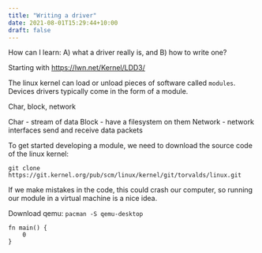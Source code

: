 ```yaml
---
title: "Writing a driver"
date: 2021-08-01T15:29:44+10:00
draft: false
---
```


How can I learn: A) what a driver really is, and B) how to write one?

Starting with https://lwn.net/Kernel/LDD3/

The linux kernel can load or unload pieces of software called `modules`. Devices drivers typically come in the form of a module.

Char, block, network

Char - stream of data
Block - have a filesystem on them
Network - network interfaces send and receive data packets

To get started developing a module, we need to download the source code of the linux kernel:

```
git clone https://git.kernel.org/pub/scm/linux/kernel/git/torvalds/linux.git
```


If we make mistakes in the code, this could crash our computer, so running our module in a virtual machine is a nice idea. 

Download qemu: `pacman -S qemu-desktop`


```
fn main() {
	0
}
```
